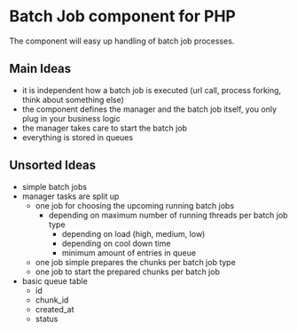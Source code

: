 # Batch Job component for PHP

The component will easy up handling of batch job processes.

## Main Ideas

* it is independent how a batch job is executed (url call, process forking, think about something else)
* the component defines the manager and the batch job itself, you only plug in your business logic
* the manager takes care to start the batch job
* everything is stored in queues

## Unsorted Ideas

* simple batch jobs
* manager tasks are split up
    * one job for choosing the upcoming running batch jobs
        * depending on maximum number of running threads per batch job type
            * depending on load (high, medium, low)
            * depending on cool down time
            * minimum amount of entries in queue
    * one job simple prepares the chunks per batch job type
    * one job to start the prepared chunks per batch job
* basic queue table
    * id
    * chunk_id
    * created_at
    * status
